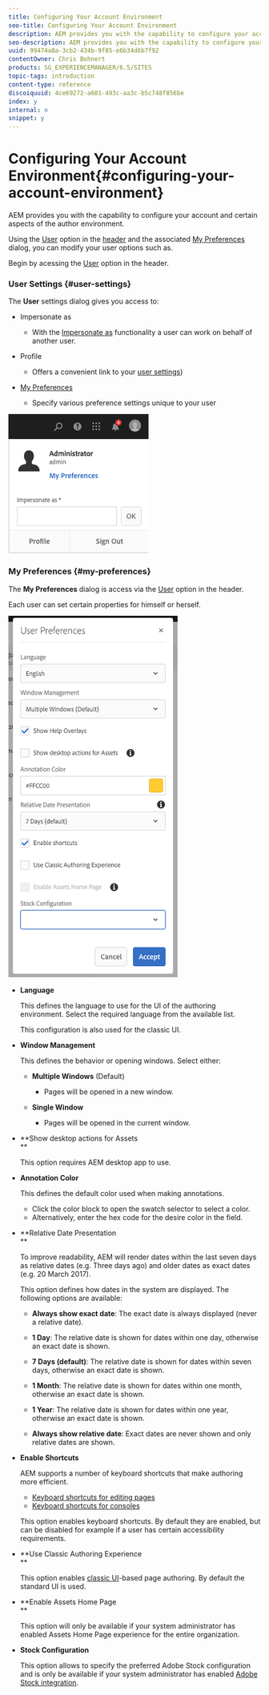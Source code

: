 ```yaml
---
title: Configuring Your Account Environment
seo-title: Configuring Your Account Environment
description: AEM provides you with the capability to configure your account and certain aspects of the author environment
seo-description: AEM provides you with the capability to configure your account and certain aspects of the author environment
uuid: 99474a8a-3cb2-434b-9f85-e6b34d6b7f92
contentOwner: Chris Bohnert
products: SG_EXPERIENCEMANAGER/6.5/SITES
topic-tags: introduction
content-type: reference
discoiquuid: 4ce69272-a601-493c-aa3c-b5c748f856be
index: y
internal: n
snippet: y
---
```


# Configuring Your Account Environment{#configuring-your-account-environment}

AEM provides you with the capability to configure your account and certain aspects of the author environment.

Using the [User](../../../../6-5/sites/authoring/using/user-properties.md#user-settings) option in the [header](../../../../6-5/sites/authoring/using/basic-handling.md#the-header) and the associated [My Preferences](#userpreferences) dialog, you can modify your user options such as.

Begin by acessing the [User](../../../../6-5/sites/authoring/using/user-properties.md#user-settings) option in the header.

### User Settings {#user-settings}

The **User** settings dialog gives you access to:

* Impersonate as

    * With the [Impersonate as](../../../../6-5/sites/administering/using/security.md#impersonating-another-user) functionality a user can work on behalf of another user.

* Profile

    * Offers a convenient link to your [user settings](../../../../6-5/sites/administering/using/security.md))

* [My Preferences](../../../../6-5/sites/authoring/using/user-properties.md#my-preferences)

    * Specify various preference settings unique to your user

![](assets/screen_shot_2018-03-20at103808.png)

### My Preferences {#my-preferences}

The **My Preferences** dialog is access via the [User](../../../../6-5/sites/authoring/using/user-properties.md#user-settings) option in the header.

Each user can set certain properties for himself or herself.

![](assets/screen-shot_2019-03-05at100322.png)

* **Language**

  This defines the language to use for the UI of the authoring environment. Select the required language from the available list.

  This configuration is also used for the classic UI.

* **Window Management**

  This defines the behavior or opening windows. Select either:

    * **Multiple Windows** (Default)

        * Pages will be opened in a new window.

    * **Single Window**

        * Pages will be opened in the current window.

* **Show desktop actions for Assets  
  **

  This option requires AEM desktop app to use.

* **Annotation Color**

  This defines the default color used when making annotations.

    * Click the color block to open the swatch selector to select a color.
    * Alternatively, enter the hex code for the desire color in the field.

* **Relative Date Presentation  
  **

  To improve readability, AEM will render dates within the last seven days as relative dates (e.g. Three days ago) and older dates as exact dates (e.g. 20 March 2017).

  This option defines how dates in the system are displayed. The following options are available:

    * **Always show exact date**: The exact date is always displayed (never a relative date).
    * **1 Day**: The relative date is shown for dates within one day, otherwise an exact date is shown.  
    
    * **7 Days (default)**: The relative date is shown for dates within seven days, otherwise an exact date is shown.  
    
    * **1 Month**: The relative date is shown for dates within one month, otherwise an exact date is shown.  
    
    * **1 Year**: The relative date is shown for dates within one year, otherwise an exact date is shown.  
    
    * **Always show relative date**: Exact dates are never shown and only relative dates are shown.

* **Enable Shortcuts**

  AEM supports a number of keyboard shortcuts that make authoring more efficient.

    * [Keyboard shortcuts for editing pages](/6-5/sites/authoring/using/page-authoring-keyboard-shortcuts.md)
    * [Keyboard shortcuts for consoles](/6-5/sites/authoring/using/keyboard-shortcuts.md)

  This option enables keyboard shortcuts. By default they are enabled, but can be disabled for example if a user has certain accessibility requirements.

* **Use Classic Authoring Experience  
  **

  This option enables [classic UI](/6-5/sites/classic-ui-authoring/user-guide.md)-based page authoring. By default the standard UI is used.

* **Enable Assets Home Page  
  **

  This option will only be available if your system administrator has enabled Assets Home Page experience for the entire organization.

* **Stock Configuration**

  This option allows to specify the preferred Adobe Stock configuration and is only be available if your system administrator has enabled [Adobe Stock integration](../../../../6-5/assets/using/aem-assets-adobe-stock.md).

